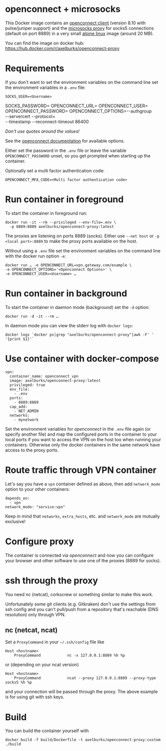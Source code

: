 # openconnect + microsocks

This Docker image contains an [openconnect client](http://www.infradead.org/openconnect/) (version 8.10 with pulse/juniper support) and the [microsocks proxy](https://github.com/rofl0r/microsocks) for socks5 connections (default on port 8889) in a very small [alpine linux](https://www.alpinelinux.org/) image (around 20 MB).

You can find the image on docker hub:
https://hub.docker.com/r/axelburks/openconnect-proxy

# Requirements

If you don't want to set the environment variables on the command line
set the environment variables in a `.env` file:

	SOCKS_USER=<Username>
  SOCKS_PASSWORD=<Password>
  OPENCONNECT_URL=<Gateway URL>
	OPENCONNECT_USER=<Username>
	OPENCONNECT_PASSWORD=<Password>
	OPENCONNECT_OPTIONS=--authgroup <VPN Group> \
		--servercert <VPN Server Certificate> --protocol=<Protocol> \
		--timestamp --reconnect-timeout 86400

_Don't use quotes around the values!_

See the [openconnect documentation](https://www.infradead.org/openconnect/manual.html) for available options. 

Either set the password in the `.env` file or leave the variable `OPENCONNECT_PASSWORD` unset, so you get prompted when starting up the container.

Optionally set a multi factor authentication code:

	OPENCONNECT_MFA_CODE=<Multi factor authentication code>

# Run container in foreground

To start the container in foreground run:

	docker run -it --rm --privileged --env-file=.env \
	  -p 8889:8889 axelburks/openconnect-proxy:latest

The proxies are listening on ports 8889 (socks). Either use `--net host` or `-p <local port>:8889` to make the proxy ports available on the host.

Without using a `.env` file set the environment variables on the command line with the docker run option `-e`:

	docker run … -e OPENCONNECT_URL=vpn.gateway.com/example \
	-e OPENCONNECT_OPTIONS='<Openconnect Options>' \
	-e OPENCONNECT_USER=<Username> …

# Run container in background

To start the container in daemon mode (background) set the `-d` option:

	docker run -d -it --rm …

In daemon mode you can view the stderr log with `docker logs`:

	docker logs `docker ps|grep "axelburks/openconnect-proxy"|awk -F' ' '{print $1}'`

# Use container with docker-compose

	vpn:
	  container_name: openconnect_vpn
	  image: axelburks/openconnect-proxy:latest
	  privileged: true
	  env_file:
	    - .env
	  ports:
	    - 8889:8889
	  cap_add:
	    - NET_ADMIN
	  networks:
	    - mynetwork


Set the environment variables for _openconnect_ in the `.env` file again (or specify another file) and 
map the configured ports in the container to your local ports if you want to access the VPN 
on the host too when running your containers. Otherwise only the docker containers in the same
network have access to the proxy ports.

# Route traffic through VPN container

Let's say you have a `vpn` container defined as above, then add `network_mode` option to your other containers:

	depends_on:
	  - vpn
	network_mode: "service:vpn"

Keep in mind that `networks`, `extra_hosts`, etc. and `network_mode` are mutually exclusive!

# Configure proxy

The container is connected via _openconnect_ and now you can configure your browser
and other software to use one of the proxies (8889 for socks).

# ssh through the proxy

You need nc (netcat), corkscrew or something similar to make this work.

Unfortunately some git clients (e.g. Gitkraken) don't use the settings from ssh config
and you can't pull/push from a repository that's reachable (DNS resolution) only through VPN.

## nc (netcat, ncat)

Set a `ProxyCommand` in your `~/.ssh/config` file like

	Host <hostname>
		ProxyCommand            nc -x 127.0.0.1:8889 %h %p

or (depending on your ncat version)

	Host <hostname>
		ProxyCommand            ncat --proxy 127.0.0.1:8889 --proxy-type socks5 %h %p

and your connection will be passed through the proxy.
The above example is for using git with ssh keys.

# Build

You can build the container yourself with

	docker build -f build/Dockerfile -t axelburks/openconnect-proxy:custom ./build

